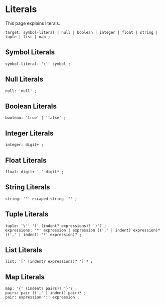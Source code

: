# Literals

This page explains literals.

    target: symbol-literal | null | boolean | integer | float | string | tuple | list | map ;

## Symbol Literals

    symbol-literal: '\'' symbol ;

## Null Literals

    null: 'null' ;

## Boolean Literals

    boolean: 'true' | 'false' ;

## Integer Literals

    integer: digit+ ;

## Float Literals

    float: digit+ '.' digit* ;

## String Literals

    string: '"' escaped-string '"' ;

## Tuple Literals

    tuple: '\'' '(' (indent? expressions)? ')'? ;
    expressions: '*' expression | expression ((',' | indent) expression)* ((',' | indent) '*' expression)? ;

## List Literals

    list: '[' (indent? expressions)? ']'? ;

## Map Literals

    map: '{' (indent? pairs)? '}'? ;
    pairs: pair ((',' | indent) pair)* ;
    pair: expression ':' expression ;
